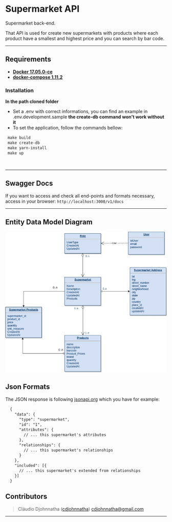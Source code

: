 # Supermarket API
Supermarket back-end.

That API is used for create new supermarkets with products where each product have a smallest and highest price and you can search by bar code.  

---

## Requirements

* **[Docker 17.05.0-ce](https://www.docker.com/)**
* **[docker-compose 1.11.2](https://docs.docker.com/compose/)**

### Installation

**In the path cloned folder**
 
* Set a .env with correct informations, you can find an example in .env.development.sample **the create-db command won't work without it**
* To set the application, follow the commands bellow:

 ```  
  make build
  make create-db
  make yarn-install
  make up
 ```
  
  
---


## Swagger Docs

If you want to access and check all end-points and formats necessary, access in your browser: `http://localhost:3000/v1/docs`
  
---

## Entity Data Model Diagram

![picture](public/images/3d729eac18020b67b530196713206a48.jpg)

## Json Formats

The JSON response is following [jsonapi.org](http://jsonapi.org/format/) which you have for example:

```
  {
    "data": {
      "type": "supermarket",
      "id": "1",
      "attributes": {
        // ... this supermarket's attributes
      },
      "relationships": {
        // ... this supermarket's relationships
      }
    },
    "included": [{
      // ... this supermarket's extended from relationships
    }]
  }
```

## Contributors

> Cláudio Djohnnatha ([cdjohnnatha](https://github.com/cdjohnnatha)) cdjohnnatha@gmail.com

---
